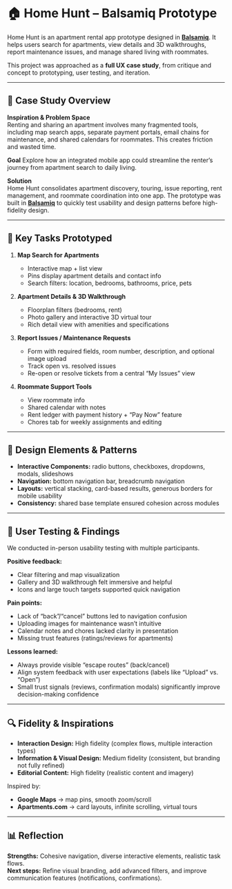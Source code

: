 # 🏠 Home Hunt – Balsamiq Prototype

Home Hunt is an apartment rental app prototype designed in [**Balsamiq**](https://balsamiq.com/). It helps users search for apartments, view details and 3D walkthroughs, report maintenance issues, and manage shared living with roommates.  

This project was approached as a **full UX case study**, from critique and concept to prototyping, user testing, and iteration.  

---

## 📖 Case Study Overview

**Inspiration & Problem Space**  
Renting and sharing an apartment involves many fragmented tools, including map search apps, separate payment portals, email chains for maintenance, and shared calendars for roommates. This creates friction and wasted time.  

**Goal** 
Explore how an integrated mobile app could streamline the renter’s journey from apartment search to daily living.

**Solution**  
Home Hunt consolidates apartment discovery, touring, issue reporting, rent management, and roommate coordination into one app. The prototype was built in [**Balsamiq**](https://balsamiq.com/) to quickly test usability and design patterns before high-fidelity design.

---

## 🎯 Key Tasks Prototyped

1. **Map Search for Apartments**  
   - Interactive map + list view  
   - Pins display apartment details and contact info  
   - Search filters: location, bedrooms, bathrooms, price, pets  

2. **Apartment Details & 3D Walkthrough**  
   - Floorplan filters (bedrooms, rent)  
   - Photo gallery and interactive 3D virtual tour  
   - Rich detail view with amenities and specifications  

3. **Report Issues / Maintenance Requests**  
   - Form with required fields, room number, description, and optional image upload  
   - Track open vs. resolved issues  
   - Re-open or resolve tickets from a central “My Issues” view  

4. **Roommate Support Tools**  
   - View roommate info  
   - Shared calendar with notes  
   - Rent ledger with payment history + “Pay Now” feature  
   - Chores tab for weekly assignments and editing  

---

## 🧩 Design Elements & Patterns

- **Interactive Components:** radio buttons, checkboxes, dropdowns, modals, slideshows  
- **Navigation:** bottom navigation bar, breadcrumb navigation  
- **Layouts:** vertical stacking, card-based results, generous borders for mobile usability  
- **Consistency:** shared base template ensured cohesion across modules  

---

## 👥 User Testing & Findings

We conducted in-person usability testing with multiple participants.  

**Positive feedback:**  
- Clear filtering and map visualization  
- Gallery and 3D walkthrough felt immersive and helpful  
- Icons and large touch targets supported quick navigation  

**Pain points:**  
- Lack of “back”/“cancel” buttons led to navigation confusion  
- Uploading images for maintenance wasn’t intuitive  
- Calendar notes and chores lacked clarity in presentation  
- Missing trust features (ratings/reviews for apartments)  

**Lessons learned:**  
- Always provide visible “escape routes” (back/cancel)  
- Align system feedback with user expectations (labels like “Upload” vs. “Open”)  
- Small trust signals (reviews, confirmation modals) significantly improve decision-making confidence  

---

## 🔍 Fidelity & Inspirations

- **Interaction Design:** High fidelity (complex flows, multiple interaction types)  
- **Information & Visual Design:** Medium fidelity (consistent, but branding not fully refined)  
- **Editorial Content:** High fidelity (realistic content and imagery)  

Inspired by:  
- **Google Maps** → map pins, smooth zoom/scroll  
- **Apartments.com** → card layouts, infinite scrolling, virtual tours  

---

## 📊 Reflection

**Strengths:** Cohesive navigation, diverse interactive elements, realistic task flows.  
**Next steps:** Refine visual branding, add advanced filters, and improve communication features (notifications, confirmations).

